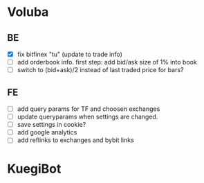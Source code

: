 # Voluba
## BE
* [x] fix bitfinex "tu" (update to trade info)
* [ ] add orderbook info. first step: add bid/ask size of 1% into book
* [ ] switch to (bid+ask)/2 instead of last traded price for bars?

## FE
* [ ] add query params for TF and choosen exchanges
* [ ] update queryparams when settings are changed.
* [ ] save settings in cookie?
* [ ] add google analytics
* [ ] add reflinks to exchanges and bybit links

# KuegiBot